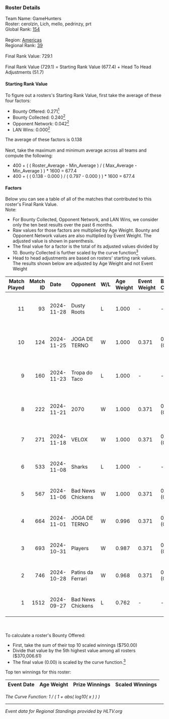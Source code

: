 ### Roster Details<br />
Team Name: GameHunters<br />
Roster: cerolzin, Lich, mello, pedrinzy, prt<br />
Global Rank: [154](../../standings_global_2024_12_02.md)<br />
<br />
Region: [Americas]( ../../standings_americas_2024_12_02.md)<br />
Regional Rank: [39]( ../../standings_americas_2024_12_02.md)<br />
<br />
Final Rank Value:  729.1<br />
<br />
Final Rank Value (729.1) = Starting Rank Value (677.4) + Head To Head Adjustments (51.7)<br />

#### Starting Rank Value<br />
To figure out a rosters's Starting Rank Value, first take the average of these four factors:<br />
- Bounty Offered: 0.271[<sup>1</sup>](#table2)
- Bounty Collected: 0.240[<sup>2</sup>](#table1)
- Opponent Network: 0.042[<sup>2</sup>](#table1)
- LAN Wins: 0.000[<sup>2</sup>](#table1)

The average of these factors is 0.138<br />
<br />
Next, take the maximum and minimum average across all teams and compute the following:<br />
- 400 + ( ( Roster_Average - Min_Average ) / ( Max_Average - Min_Average ) ) * 1600 = 677.4
- 400 + ( ( 0.138 - 0.000 ) / ( 0.797 - 0.000 ) ) * 1600 = 677.4


#### Factors<br />
Below you can see a table of all of the matches that contributed to this roster's Final Rank Value.<br />
Note:<br />

- For Bounty Collected, Opponent Network, and LAN Wins, we consider only the ten best results over the past 6 months.
- Raw values for those factors are multiplied by Age Weight. Bounty and Opponent Network values are also multiplied by Event Weight. The adjusted value is shown in parenthesis.
- The final value for a factor is the total of its adjusted values divided by 10. Bounty Collected is further scaled by the curve function[<sup>3</sup>](#curveFunction)
- Head to head adjustments are based on rosters' starting rank values. The results shown below are adjusted by Age Weight and not Event Weight
<span id="table1"></span><br />


| Match Played | Match ID | Date       | Opponent          | W/L | Age Weight | Event Weight | Bounty Collected | Opponent Network | LAN Wins  | H2H Adj. | Roster                               |
| -: | -: | :- | :- | :- | :- | :- | :- | :- | :- | -: | :- |
|           11 |       93 | 2024-11-28 | Dusty Roots       | L   | 1.000      | -            | -                | -                | -         |   -11.54 | cerolzin, Lich, mello, pedrinzy, prt |
|           10 |      124 | 2024-11-25 | JOGA DE TERNO     | W   | 1.000      | 0.371        | 0.000 (0.000)    | 0.151 (0.056)    | 0 (0.000) |    10.52 | cerolzin, Lich, mello, pedrinzy, prt |
|            9 |      160 | 2024-11-23 | Tropa do Taco     | L   | 1.000      | -            | -                | -                | -         |   -12.31 | cerolzin, Lich, mello, pedrinzy, prt |
|            8 |      222 | 2024-11-21 | 2070              | W   | 1.000      | 0.371        | 0.001 (0.001)    | 0.114 (0.042)    | 0 (0.000) |    11.56 | cerolzin, Lich, mello, pedrinzy, prt |
|            7 |      271 | 2024-11-18 | VELOX             | W   | 1.000      | 0.371        | 0.000 (0.000)    | 0.151 (0.056)    | 0 (0.000) |     7.92 | abr, Lich, mello, pedrinzy, prt      |
|            6 |      533 | 2024-11-08 | Sharks            | L   | 1.000      | -            | -                | -                | -         |    -3.48 | abr, Lich, mello, pedrinzy, prt      |
|            5 |      567 | 2024-11-06 | Bad News Chickens | W   | 1.000      | 0.371        | 0.008 (0.003)    | 0.097 (0.036)    | 0 (0.000) |    15.12 | abr, Lich, mello, pedrinzy, prt      |
|            4 |      664 | 2024-11-01 | JOGA DE TERNO     | W   | 0.996      | 0.371        | 0.000 (0.000)    | 0.151 (0.056)    | 0 (0.000) |    12.65 | abr, Lich, mello, pedrinzy, prt      |
|            3 |      693 | 2024-10-31 | Players           | W   | 0.987      | 0.371        | 0.005 (0.002)    | 0.257 (0.094)    | 0 (0.000) |    16.36 | abr, Lich, mello, pedrinzy, prt      |
|            2 |      746 | 2024-10-28 | Patins da Ferrari | W   | 0.968      | 0.371        | 0.004 (0.001)    | 0.214 (0.077)    | 0 (0.000) |    15.92 | abr, Lich, mello, pedrinzy, prt      |
|            1 |     1512 | 2024-09-27 | Bad News Chickens | L   | 0.762      | -            | -                | -                | -         |   -11.07 | abr, Lich, mello, pedrinzy, prt      |

<br />
<span id="table2"></span><br />
To calculate a roster's Bounty Offered:<br />

- First, take the sum of their top 10 scaled winnings ($750.00)
- Divide that value by the 5th highest value among all rosters ($370,006.61)
- The final value (0.00) is scaled by the curve function.[<sup>3</sup>](#curveFunction)

Top ten winnings for this roster:<br />

| Event Date | Age Weight | Prize Winnings | Scaled Winnings |
| :- | -: | :- | :- |


<span id="curveFunction"></span>_The Curve Function: 1 / ( 1 + abs( log10( x ) ) )_<br />

---
_Event data for Regional Standings provided by HLTV.org_<br />
